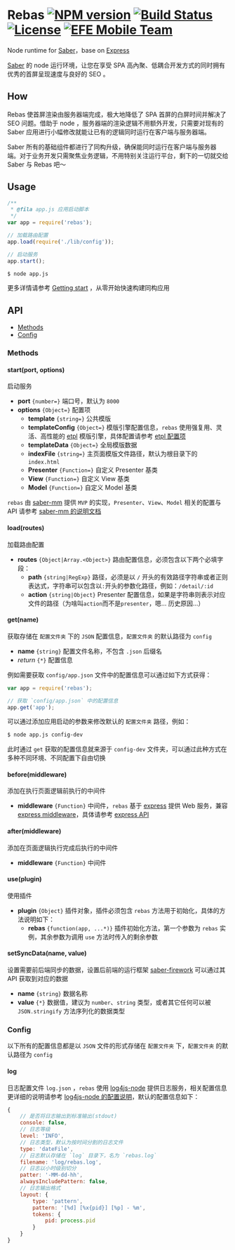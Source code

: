 Rebas [![NPM version](https://img.shields.io/npm/v/rebas.svg?style=flat-square)](https://npmjs.org/package/rebas) [![Build Status](https://img.shields.io/travis/ecomfe/rebas.svg?style=flat-square)](https://travis-ci.org/ecomfe/rebas) [![License](https://img.shields.io/npm/l/rebas.svg?style=flat-square)](./LICENSE) [![EFE Mobile Team](https://img.shields.io/badge/EFE-Mobile_Team-blue.svg?style=flat-square)](http://efe.baidu.com)
===

Node runtime for [Saber](https://github.com/ecomfe/saber)，base on [Express](http://expressjs.com)

[Saber](https://github.com/ecomfe/saber) 的 node 运行环境，让您在享受 SPA 高內聚、低耦合开发方式的同时拥有优秀的首屏呈现速度与良好的 SEO 。

## How

Rebas 使首屏渲染由服务器端完成，极大地降低了 SPA 首屏的白屏时间并解决了 SEO 问题。借助于 node ，服务器端的渲染逻辑不用额外开发，只需要对现有的 Saber 应用进行小幅修改就能让已有的逻辑同时运行在客户端与服务器端。

Saber 所有的基础组件都进行了同构升级，确保能同时运行在客户端与服务器端。对于业务开发只需聚焦业务逻辑，不用特别关注运行平台，剩下的一切就交给 Saber 与 Rebas 吧～

## Usage

```js
/**
 * @fila app.js 应用启动脚本
 */
var app = require('rebas');

// 加载路由配置
app.load(require('./lib/config'));

// 启动服务
app.start();
```

```sh
$ node app.js
```

更多详情请参考 [Getting start](doc/start.md) ，从零开始快速构建同构应用

## API

* [Methods](#methods)
* [Config](#config)

### Methods

#### start(port, options)

启动服务

* **port** `{number=}` 端口号，默认为 `8000`
* **options** `{Object=}` 配置项
    * **template** `{string=}` 公共模版
    * **templateConfig** `{Object=}` 模版引擎配置信息，`rebas` 使用强复用、灵活、高性能的 [etpl](http://ecomfe.github.io/etpl/) 模版引擎，具体配置请参考 [etpl 配置项](https://github.com/ecomfe/etpl/blob/master/doc/config.md)
    * **templateData** `{Object=}` 全局模版数据
    * **indexFile** `{string=}` 主页面模版文件路径，默认为根目录下的 `index.html`
    * **Presenter** `{Function=}` 自定义 Presenter 基类
    * **View** `{Function=}` 自定义 View 基类
    * **Model** `{Function=}` 自定义 Model 基类

`rebas` 由 [saber-mm](https://github.com/ecomfe/saber-mm) 提供 `MVP` 的实现，`Presenter`、`View`、`Model` 相关的配置与 API 请参考 [saber-mm 的说明文档](https://github.com/ecomfe/saber-mm#classes)

#### load(routes)

加载路由配置

* **routes** `{Object|Array.<Object>}` 路由配置信息，必须包含以下两个必填字段：
    * **path** `{string|RegExp}` 路径，必须是以 `/` 开头的有效路径字符串或者正则表达式，字符串可以包含以`:`开头的参数化路径，例如：`/detail/:id`
    * **action** `{string|Object}` Presenter 配置信息，如果是字符串则表示对应文件的路径（为啥叫`action`而不是`presenter`，嗯... 历史原因...）

#### get(name)

获取存储在 `配置文件夹` 下的 `JSON` 配置信息，`配置文件夹` 的默认路径为 `config`

* **name** `{string}` 配置文件名称，不包含 `.json` 后缀名
* _return_ `{*}` 配置信息

例如需要获取 `config/app.json` 文件中的配置信息可以通过如下方式获得：

```js
var app = require('rebas');

// 获取 `config/app.json` 中的配置信息
app.get('app');
```

可以通过添加应用启动的参数来修改默认的 `配置文件夹` 路径，例如：

```sh
$ node app.js config-dev
```

此时通过 `get` 获取的配置信息就来源于 `config-dev` 文件夹，可以通过此种方式在多种不同环境、不同配置下自由切换

#### before(middleware)

添加在执行页面逻辑前执行的中间件

* **middleware** `{Function}` 中间件，`rebas` 基于 [express](http://expressjs.com/) 提供 Web 服务，兼容 [express middleware](http://expressjs.com/guide/using-middleware.html)，具体请参考 [express API](http://expressjs.com/4x/api.html#app.use)

#### after(middleware)

添加在页面逻辑执行完成后执行的中间件

* **middleware** `{Function}` 中间件

#### use(plugin)

使用插件

* **plugin** `{Object}` 插件对象，插件必须包含 `rebas` 方法用于初始化，具体的方法说明如下：
    * **rebas** `{function(app, ...*)}` 插件初始化方法，第一个参数为 `rebas` 实例，其余参数为调用 `use` 方法时传入的剩余参数

#### setSyncData(name, value)

设置需要前后端同步的数据，设置后前端的运行框架 [saber-firework](https://github.com/ecomfe/saber-firework) 可以通过其 API 获取到对应的数据

* **name** `{string}` 数据名称
* **value** `{*}` 数据值，建议为 `number`、`string` 类型，或者其它任何可以被 `JSON.stringify` 方法序列化的数据类型

### Config

以下所有的配置信息都是以 `JSON` 文件的形式存储在 `配置文件夹` 下，`配置文件夹` 的默认路径为 `config`

#### log

日志配置文件 `log.json` ，`rebas` 使用 [log4js-node](https://github.com/nomiddlename/log4js-node) 提供日志服务，相关配置信息更详细的说明请参考 [log4js-node 的配置说明](https://github.com/nomiddlename/log4js-node/wiki/Appenders)，默认的配置信息如下：

```js
{
    // 是否将日志输出到标准输出(stdout)
    console: false,
    // 日志等级
    level: 'INFO',
    // 日志类型，默认为按时间分割的日志文件
    type: 'dateFile',
    // 日志默认存储在 `log` 目录下，名为 `rebas.log`
    filename: 'log/rebas.log',
    // 日志以小时级别切分
    patter: '-MM-dd-hh',
    alwaysIncludePattern: false,
    // 日志输出格式
    layout: {
        type: 'pattern',
        pattern: '[%d] [%x{pid}] [%p] - %m',
        tokens: {
            pid: process.pid
        }
    }
}
```
